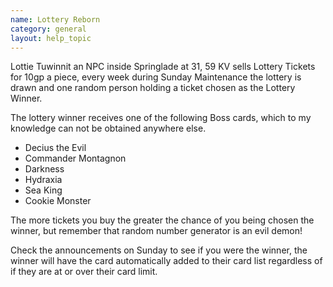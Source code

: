 ```yaml
---
name: Lottery Reborn
category: general
layout: help_topic
---
```

Lottie Tuwinnit an NPC inside Springlade at 31, 59 KV sells Lottery Tickets for 10gp a piece, every week during Sunday Maintenance the lottery is drawn and one random person holding a ticket chosen as the Lottery Winner.

The lottery winner receives one of the following Boss cards, which to my knowledge can not be obtained anywhere else.

*   Decius the Evil
*   Commander Montagnon
*   Darkness
*   Hydraxia
*   Sea King
*   Cookie Monster

The more tickets you buy the greater the chance of you being chosen the winner, but remember that random number generator is an evil demon!

Check the announcements on Sunday to see if you were the winner, the winner will have the card automatically added to their card list regardless of if they are at or over their card limit.